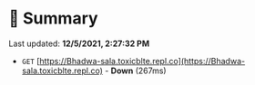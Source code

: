 # 📖 Summary
Last updated: **12/5/2021, 2:27:32 PM**

- `GET` [https://Bhadwa-sala.toxicblte.repl.co](https://Bhadwa-sala.toxicblte.repl.co) - **Down** (267ms)
